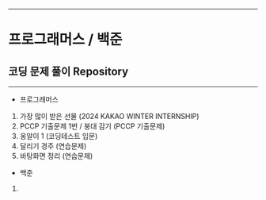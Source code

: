 ----------------------------
# 프로그래머스 / 백준
## 코딩 문제 풀이 Repository
----------------------------

+ 프로그래머스


1. 가장 많이 받은 선물 (2024 KAKAO WINTER INTERNSHIP)
2. PCCP 기출문제 1번 / 붕대 감기 (PCCP 기출문제)
3. 옹알이 1 (코딩테스트 입문)
4. 달리기 경주 (연습문제)
5. 바탕화면 정리 (연습문제)

+ 백준


1.
